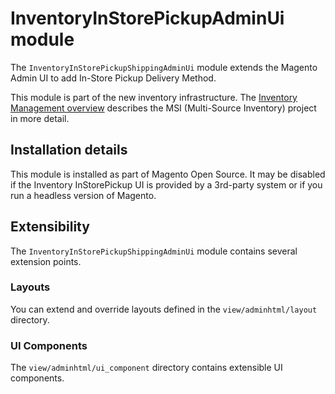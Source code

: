 # InventoryInStorePickupAdminUi module

The `InventoryInStorePickupShippingAdminUi` module extends the Magento Admin UI to add In-Store Pickup Delivery Method.

This module is part of the new inventory infrastructure. The
[Inventory Management overview](https://devdocs.magento.com/guides/v2.3/inventory/index.html)
describes the MSI (Multi-Source Inventory) project in more detail.

## Installation details

This module is installed as part of Magento Open Source. It may be disabled if the Inventory InStorePickup UI
is provided by a 3rd-party system or if you run a headless version of Magento.

## Extensibility

The `InventoryInStorePickupShippingAdminUi` module contains several extension points.

### Layouts

You can extend and override layouts defined in the `view/adminhtml/layout` directory.

### UI Components

The `view/adminhtml/ui_component` directory contains extensible UI components.